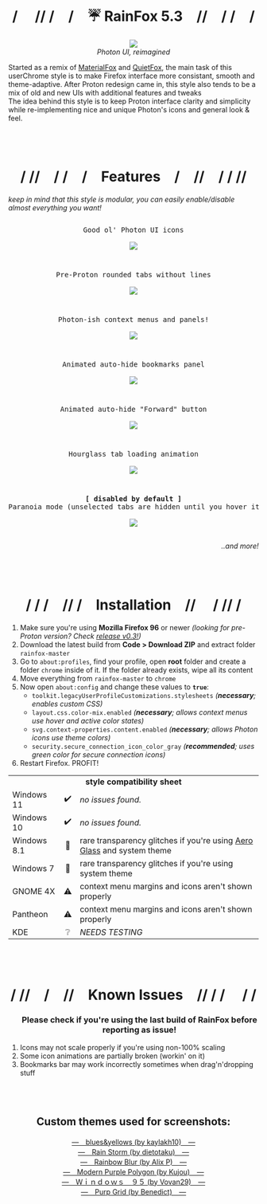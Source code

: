 <h1 align=center>/　 // /　/　☔ RainFox 5.3<!--<sup>β</sup>-->　//　/ /　/</h1>
<p align=center><img src="https://github.com/1280px/rainfox/blob/master/.readme-img/header.png"></img>
<br><i>Photon UI, reimagined</i></p>

Started as a remix of <a href="https://github.com/muckSponge/MaterialFox">MaterialFox</a> and <a href="https://github.com/coekuss/quietfox">QuietFox</a>, the main task of this userChrome style is to make Firefox interface more consistant, smooth and theme-adaptive. After Proton redesign came in, this style also tends to be a mix of old and new UIs with additional features and tweaks<br>
The idea behind this style is to keep Proton interface clarity and simplicity while re-implementing nice and unique Photon's icons and general look & feel.

<br><br>

<h1 align=center>/ //　/   /　/　Features　/　//　/ / //</h1>
<i>keep in mind that this style is modular, you can easily enable/disable almost everything you want!</i>
<pre><p align=center>Good ol' Photon UI icons<br>
<img src="https://github.com/1280px/rainfox/blob/master/.readme-img/sample.png" align=center></img></p></pre>
<pre><p align=center>Pre-Proton rounded tabs without lines<br>
<img src="https://github.com/1280px/rainfox/blob/master/.readme-img/feat1.webp" align=center></img></p></pre>
<pre><p align=center>Photon-ish context menus and panels!<br>
<img src="https://github.com/1280px/rainfox/blob/master/.readme-img/feat2.webp" align=center></img></p></pre>
<pre><p align=center>Animated auto-hide bookmarks panel<br>
<img src="https://github.com/1280px/rainfox/blob/master/.readme-img/feat3.webp" align=center></img></p></pre>
<pre><p align=center>Animated auto-hide "Forward" button<br>
<img src="https://github.com/1280px/rainfox/blob/master/.readme-img/feat4.webp" align=center></img></p></pre>
<pre><p align=center>Hourglass tab loading animation<br>
<img src="https://github.com/1280px/rainfox/blob/master/.readme-img/feat5.webp" align=center></img></p></pre>
<pre><p align=center><b>[ disabled by default ]</b><br>Paranoia mode (unselected tabs are hidden until you hover it)<br>
<img src="https://github.com/1280px/rainfox/blob/master/.readme-img/feat6.webp" align=center></img></p></pre>
<p align=right><i>..and more!　　　　</i></p>

<br><br>

<h1 align=center>/ / /　// /　Installation　//　 / // /</h1><ol>
  <li>Make sure you're using <b>Mozilla Firefox 96</b> or newer <i>(looking for pre-Proton version? Check <a href="https://github.com/1280px/rainfox/releases/tag/v0.3">release v0.3!</a>)</i>
  <li>Download the latest build from <b>Code > Download ZIP</b> and extract folder <code>rainfox-master</code>
  <li>Go to <code>about:profiles</code>, find your profile, open <b>root</b> folder and create a folder <code>chrome</code> inside of it. If the folder already exists, wipe all its content
  <li>Move everything from <code>rainfox-master</code> to <code>chrome</code>
  <li>Now open <code>about:config</code> and change these values to <code><b>true</b></code>:<ul>
    <li><code>toolkit.legacyUserProfileCustomizations.stylesheets</code> <i>(<b>necessary</b>; enables custom CSS)</i>
    <li><code>layout.css.color-mix.enabled</code> <i>(<b>necessary</b>; allows context menus use hover and active color states)</i>
    <li><code>svg.context-properties.content.enabled</code> <i>(<b>necessary</b>; allows Photon icons use theme colors)</i>
    <li><code>security.secure_connection_icon_color_gray</code> <i>(<b>recommended</b>; uses green color for secure connection icons)</i></ul>
  <li>Restart Firefox. PROFIT!</ol>

<table >
	<tbody>
		<tr>
      <td colspan=3 align=center><b>style compatibility sheet</b></td>
		</tr><tr>
			<td>Windows 11</td><td align=center>✔️</td>
			<td><i>no issues found.</i></td>
		</tr><tr>
			<td>Windows 10</td><td align=center>✔️</td>
			<td><i>no issues found.</i></td>
		</tr><tr>
			<td>Windows 8.1</td><td align=center>🔘</td>
			<td>rare transparency glitches if you're using <a href="https://www.glass8.eu/">Aero Glass</a> and system theme</td>
		</tr><tr>
			<td>Windows 7</td><td align=center>🔘</td>
			<td>rare transparency glitches if you're using system theme</td>
		</tr><tr>
			<td>GNOME 4X</td><td align=center>⚠️</td>
			<td>context menu margins and icons aren't shown properly</td>
		</tr><tr>
			<td>Pantheon</td><td align=center>⚠️</td>
			<td>context menu margins and icons aren't shown properly</td>
		</tr><tr>
			<td>KDE</td><td align=center>❔</td>
			<td><i>NEEDS TESTING</i></td>
		</tr><tr>
	</tbody>
</table>

<br><br>

<h1 align=center>/ //　/　//　Known Issues　// / /　 / /</h1><ol>
<h3 align=center>Please check if you're using the last build of RainFox before reporting as issue!</h3>
<li>Icons may not scale properly if you're using non-100% scaling
<li>Some icon animations are partially broken (workin' on it)
<li>Bookmarks bar may work incorrectly sometimes when drag'n'dropping stuff</ol>

<br><br>

<h2 align=center>Custom themes used for screenshots:</h3><p align=center>
<a href="https://addons.mozilla.org/ru/firefox/addon/blues-yellows/" target=_blank>—　blues&yellows (by kaylakh10)　—</a><br>
<a href="https://addons.mozilla.org/ru/firefox/addon/rain-storm/" target=_blank>—　Rain Storm (by dietotaku)　—</a><br>
<a href="https://addons.mozilla.org/ru/firefox/addon/rainbow-blur-1/" target=_blank>—　Rainbow Blur (by Alix P)　—</a><br>
<a href="https://addons.mozilla.org/ru/firefox/addon/modern-purple-polygon/" target=_blank>—　Modern Purple Polygon (by Kujou)　—</a><br>
<a href="https://addons.mozilla.org/ru/firefox/addon/windows95aesthetic/" target=_blank>—　Ｗｉｎｄｏｗｓ　９５ (by Vovan29)　—</a><br>
<a href="https://addons.mozilla.org/ru/firefox/addon/purp-grid/" target=_blank>—　Purp Grid (by Benedict)　—</a></p>
